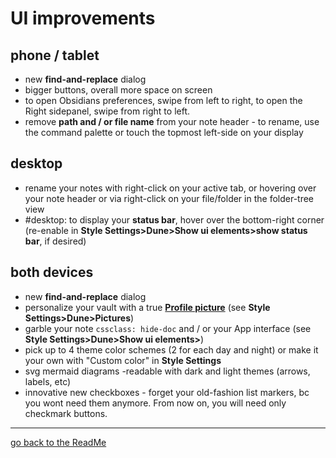 # UI improvements
## phone / tablet
- new **find-and-replace** dialog
- bigger buttons, overall more space on screen
- to open Obsidians preferences, swipe from left to right, to open the Right sidepanel, swipe from right to left.
- remove **path and / or file name** from your note header - to rename, use the command palette or touch the topmost left-side on your display

## desktop
- rename your notes with right-click on your active tab, or hovering over your note header or via right-click on your file/folder in the folder-tree view 
- #desktop: to display your **status bar**, hover over the bottom-right corner (re-enable in **Style Settings>Dune>Show ui elements>show status bar**, if desired)

## both devices
- new **find-and-replace** dialog
- personalize your vault with a true [**Profile picture**](https://github.com/Jopp-gh/Obsidian-Dune84/blob/main/Wiki/Profile.md) (see **Style Settings>Dune>Pictures**)
- garble your note `cssclass: hide-doc` and / or your App interface (see **Style Settings>Dune>Show ui elements>**)
- pick up to 4 theme color schemes (2 for each day and night) or make it your own with "Custom color" in **Style Settings**
- svg mermaid diagrams -readable with dark and light themes (arrows, labels, etc)
- innovative new checkboxes - forget your old-fashion list markers, bc you wont need them anymore. From now on, you will need only checkmark buttons.


---
[go back to the ReadMe](https://github.com/Jopp-gh/Obsidian-Dune84/tree/main)
